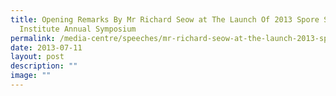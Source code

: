```yaml
---
title: Opening Remarks By Mr Richard Seow at The Launch Of 2013 Spore Sports
  Institute Annual Symposium
permalink: /media-centre/speeches/mr-richard-seow-at-the-launch-2013-sports-institute-annual-symposium/
date: 2013-07-11
layout: post
description: ""
image: ""
---
```


